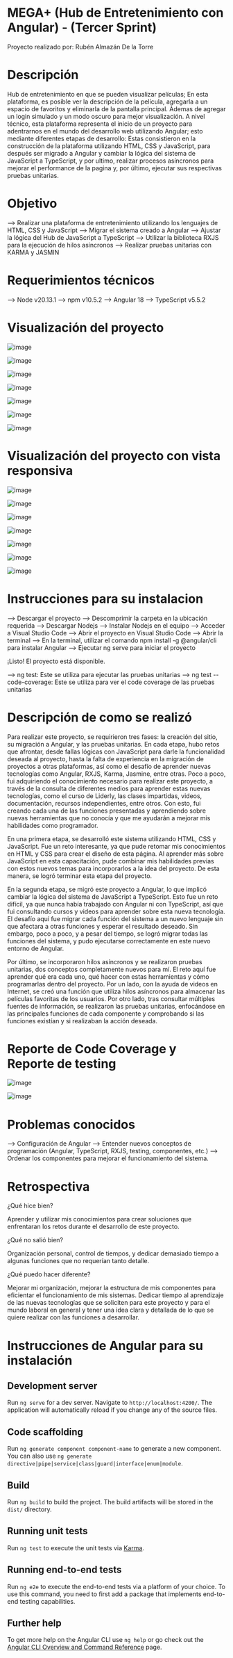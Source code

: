 # MEGA+ (Hub de Entretenimiento con Angular) - (Tercer Sprint)
Proyecto realizado por: Rubén Almazán De la Torre

# Descripción

Hub de entretenimiento en que se pueden visualizar películas; En esta plataforma, es posible ver la descripción de la película, agregarla a un espacio de favoritos y eliminarla de la pantalla principal. Ademas de agregar un login simulado y un modo oscuro para mejor visualización. A nivel técnico, esta plataforma representa el inicio de un proyecto para adentrarnos en el mundo del desarrollo web utilizando Angular; esto mediante diferentes etapas de desarrollo: Estas consistieron en la construcción de la plataforma utilizando HTML, CSS y JavaScript, para después ser migrado a Angular y cambiar la lógica del sistema de JavaScript a TypeScript, y por ultimo, realizar procesos asíncronos para mejorar el performance de la pagina y, por último, ejecutar sus respectivas pruebas unitarias.

# Objetivo

--> Realizar una plataforma de entretenimiento utilizando los lenguajes de HTML, CSS y JavaScript
--> Migrar el sistema creado a Angular 
--> Ajustar la lógica del Hub de JavaScript a TypeScript
--> Utilizar la biblioteca RXJS para la ejecución de hilos asíncronos
--> Realizar pruebas unitarias con KARMA y JASMIN

# Requerimientos técnicos

--> Node v20.13.1
--> npm v10.5.2
--> Angular 18
--> TypeScript v5.5.2

# Visualización del proyecto 

![image](https://github.com/user-attachments/assets/f3b6b4f9-a9b4-4f4f-a759-92a5b71c14fd)

![image](https://github.com/user-attachments/assets/5d29f7fe-43c5-475a-9693-c7895ce4027d)

![image](https://github.com/user-attachments/assets/0f056356-fecf-4b4e-aaf5-fa006468276d)

![image](https://github.com/user-attachments/assets/f4ad467a-6c8f-4c84-9389-917aba24cdb8)

![image](https://github.com/user-attachments/assets/d1064910-d73d-489f-b9d6-789c9e27c2ce)

![image](https://github.com/user-attachments/assets/107327c9-818f-44c0-b735-b079fe3798c5)

![image](https://github.com/user-attachments/assets/326893c9-7db3-4181-b066-a13e564ea585)

# Visualización del proyecto con vista responsiva

![image](https://github.com/user-attachments/assets/fe2d1268-5d8f-4210-a9e6-f0817f5fcf6b)

![image](https://github.com/user-attachments/assets/b71bab82-29f6-4e96-85b6-e96361fd8fd1)

![image](https://github.com/user-attachments/assets/d46c7b3d-e585-4f48-8089-29dc9191d9cd)

![image](https://github.com/user-attachments/assets/db7cc98e-c4c8-435e-bc36-9f1aff3a662d)

![image](https://github.com/user-attachments/assets/b26ca399-63fe-4265-8b85-7704979c576e)

![image](https://github.com/user-attachments/assets/5f8fc34a-ad02-4b9a-8ebf-3b73f979afec)

![image](https://github.com/user-attachments/assets/3d1af8c4-170c-4532-a9f4-008fcab6e48e)

# Instrucciones para su instalacion

--> Descargar el proyecto
--> Descomprimir la carpeta en la ubicación requerida
--> Descargar Nodejs
--> Instalar Nodejs en el equipo
--> Acceder a Visual Studio Code
--> Abrir el proyecto en Visual Studio Code
--> Abrir la terminal
--> En la terminal, utilizar el comando npm install -g @angular/cli para instalar Angular
--> Ejecutar ng serve para iniciar el proyecto

¡Listo! El proyecto está disponible.

--> ng test: Este se utiliza para ejecutar las pruebas unitarias 
--> ng test --code-coverage: Este se utiliza para ver el code coverage de las pruebas unitarias

# Descripción de como se realizó

Para realizar este proyecto, se requirieron tres fases: la creación del sitio, su migración a Angular, y las pruebas unitarias.
En cada etapa, hubo retos que afrontar, desde fallas lógicas con JavaScript para darle la funcionalidad deseada al proyecto, hasta la falta de experiencia en la migración de proyectos a otras plataformas, así como el desafío de aprender nuevas tecnologías como Angular, RXJS, Karma, Jasmine, entre otras. Poco a poco, fui adquiriendo el conocimiento necesario para realizar este proyecto, a través de la consulta de diferentes medios para aprender estas nuevas tecnologías, como el curso de Liderly, las clases impartidas, videos, documentación, recursos independientes, entre otros. Con esto, fui creando cada una de las funciones presentadas y aprendiendo sobre nuevas herramientas que no conocía y que me ayudarán a mejorar mis habilidades como programador.

En una primera etapa, se desarrolló este sistema utilizando HTML, CSS y JavaScript. Fue un reto interesante, ya que pude retomar mis conocimientos en HTML y CSS para crear el diseño de esta página. Al aprender más sobre JavaScript en esta capacitación, pude combinar mis habilidades previas con estos nuevos temas para incorporarlos a la idea del proyecto. De esta manera, se logró terminar esta etapa del proyecto.

En la segunda etapa, se migró este proyecto a Angular, lo que implicó cambiar la lógica del sistema de JavaScript a TypeScript. Esto fue un reto difícil, ya que nunca había trabajado con Angular ni con TypeScript, así que fui consultando cursos y videos para aprender sobre esta nueva tecnología. El desafío aquí fue migrar cada función del sistema a un nuevo lenguaje sin que afectara a otras funciones y esperar el resultado deseado. Sin embargo, poco a poco, y a pesar del tiempo, se logró migrar todas las funciones del sistema, y pudo ejecutarse correctamente en este nuevo entorno de Angular.

Por último, se incorporaron hilos asíncronos y se realizaron pruebas unitarias, dos conceptos completamente nuevos para mí. El reto aquí fue aprender qué era cada uno, qué hacer con estas herramientas y cómo programarlas dentro del proyecto. Por un lado, con la ayuda de videos en Internet, se creó una función que utiliza hilos asíncronos para almacenar las películas favoritas de los usuarios. Por otro lado, tras consultar múltiples fuentes de información, se realizaron las pruebas unitarias, enfocándose en las principales funciones de cada componente y comprobando si las funciones existían y si realizaban la acción deseada.

# Reporte de Code Coverage y Reporte de testing

![image](https://github.com/user-attachments/assets/ad46ece5-c9cc-4157-8917-1ef67affea5e)

![image](https://github.com/user-attachments/assets/710b6c26-1851-4c5c-8d8b-44d5dda8918a)

# Problemas conocidos

--> Configuración de Angular
--> Entender nuevos conceptos de programación (Angular, TypeScript, RXJS, testing, componentes, etc.)
--> Ordenar los componentes para mejorar el funcionamiento del sistema.

# Retrospectiva

¿Qué hice bien?

Aprender y utilizar mis conocimientos para crear soluciones que enfrentaran los retos durante el desarrollo de este proyecto.

¿Qué no salió bien?

Organización personal, control de tiempos, y dedicar demasiado tiempo a algunas funciones que no requerían tanto detalle.

¿Qué puedo hacer diferente?

Mejorar mi organización, mejorar la estructura de mis componentes para eficientar el funcionamiento de mis sistemas.
Dedicar tiempo al aprendizaje de las nuevas tecnologías que se soliciten para este proyecto y para el mundo laboral en general y tener una idea clara y detallada de lo que se quiere realizar con las funciones a desarrollar.

# Instrucciones de Angular para su instalación

## Development server

Run `ng serve` for a dev server. Navigate to `http://localhost:4200/`. The application will automatically reload if you change any of the source files.

## Code scaffolding

Run `ng generate component component-name` to generate a new component. You can also use `ng generate directive|pipe|service|class|guard|interface|enum|module`.

## Build

Run `ng build` to build the project. The build artifacts will be stored in the `dist/` directory.

## Running unit tests

Run `ng test` to execute the unit tests via [Karma](https://karma-runner.github.io).

## Running end-to-end tests

Run `ng e2e` to execute the end-to-end tests via a platform of your choice. To use this command, you need to first add a package that implements end-to-end testing capabilities.

## Further help

To get more help on the Angular CLI use `ng help` or go check out the [Angular CLI Overview and Command Reference](https://angular.dev/tools/cli) page.
